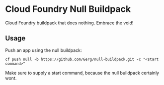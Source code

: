 # Cloud Foundry Null Buildpack
Cloud Foundry buildpack that does nothing. Embrace the void!

## Usage

Push an app using the null buildpack:
```
cf push null -b https://github.com/Gerg/null-buildpack.git -c "<start command>"
```

Make sure to supply a start command, because the null buildpack certainly wont.
